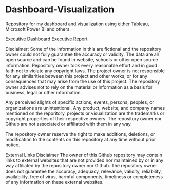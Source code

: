 # Dashboard-Visualization
Repository for my dashboard and visualization using either Tableau, Microsoft Power BI and others.

[Executive Dashboard](https://public.tableau.com/app/profile/john.paolo.narvaez/viz/John_Narvaez_Airline_Flight_Executive_Dashboard/ExecutiveDashboard)
[Executive Report](https://public.tableau.com/app/profile/john.paolo.narvaez/viz/John_Narvaez_Airline_Flight_Executive_Report/ExecutiveStory)

Disclaimer:
Some of the information in this are fictional and the repository owner could not fully guarantee the 
accuracy or validity.
The data are all open source and can be found in website, schools or other open source information.
Repository owner took every reasonable effort and in good faith not to violate any copyright laws.
The project owner is not responsible for any similarities between this project and other works, or 
for any consequences that may arise from the use of this project. The repository owner advises not
to rely on the material or information as a basis for business, legal or other information.

Any perceived slights of specific actions, events, persons, peoples, or organizations are unintentional.
Any product, website, and company names mentioned on the reporitory, projects or visualization are the 
trademarks or copyright properties of their respective owners. The repository owner nor Github are not 
associated or affiliated with them in any way.

The repository owner reserve the right to make additions, deletions, or modification to the contents on 
this repository at any time without prior notice.


External Links Disclaimer
The owner of this Github repository may contain links to external websites that are not provided nor 
maintained by or in any way affiliated by the repository owner nor Github.
The repository owner does not guarantee the accuracy, adequacy, relevance, validity, reliability, 
availability, free of virus, harmful components, timeliness or completeness of any information on these external websites.

